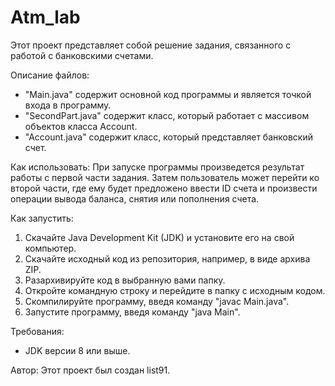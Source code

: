 # Atm_lab
Этот проект представляет собой решение задания, связанного с работой с банковскими счетами. 

Описание файлов:
- "Main.java" содержит основной код программы и является точкой входа в программу.
- "SecondPart.java" содержит класс, который работает с массивом объектов класса Account.
- "Account.java" содержит класс, который представляет банковский счет.

Как использовать:
При запуске программы произведется результат работы с первой части задания. Затем пользователь может перейти ко второй части, где ему будет предложено ввести ID счета и произвести операции вывода баланса, снятия или пополнения счета. 

Как запустить:
1. Скачайте Java Development Kit (JDK) и установите его на свой компьютер.
2. Скачайте исходный код из репозитория, например, в виде архива ZIP.
3. Разархивируйте код в выбранную вами папку.
4. Откройте командную строку и перейдите в папку с исходным кодом.
5. Скомпилируйте программу, введя команду "javac Main.java".
6. Запустите программу, введя команду "java Main".

Требования:
- JDK версии 8 или выше.

Автор:
Этот проект был создан list91.
